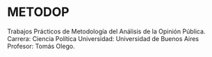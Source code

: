 # METODOP
Trabajos Prácticos de Metodología del Análisis de la Opinión Pública.
Carrera: Ciencia Política
Universidad: Universidad de Buenos Aires
Profesor: Tomás Olego.
